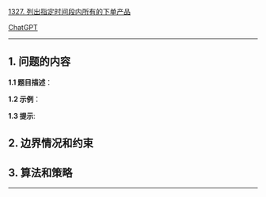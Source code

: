 [1327. 列出指定时间段内所有的下单产品](https://leetcode.cn/problems/list-the-products-ordered-in-a-period)

[ChatGPT](chat.openai.com)

---

## 1. 问题的内容
**1.1 题目描述**：

**1.2 示例**：

**1.3 提示**:

## 2. 边界情况和约束


## 3. 算法和策略

---

